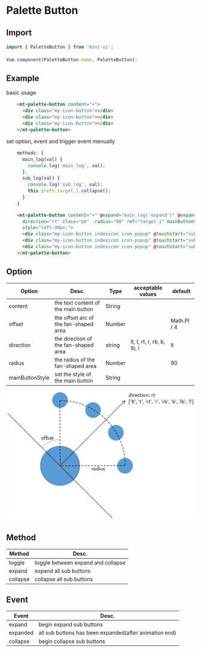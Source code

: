 # Palette Button


## Import

```javascript
import { PaletteButton } from 'mint-ui';

Vue.component(PaletteButton.name, PaletteButton);
```

## Example

basic usage
```html
    <mt-palette-button content="+">
      <div class="my-icon-button"></div>
      <div class="my-icon-button"></div>
      <div class="my-icon-button"></div>
    </mt-palette-button>
```

set option, event and trigger event menually

```javascript
    methods: {
      main_log(val) {
        console.log('main_log', val);
      },
      sub_log(val) {
        console.log('sub_log', val);
        this.$refs.target_1.collapse();
      }
    }
```

```html
    <mt-palette-button content="+" @expand="main_log('expand')" @expanded="main_log('expanded')" @collapse="main_log('collapse')"
      direction="rt" class="pb" :radius="80" ref="target_1" mainButtonStyle="color:#fff;background-color:#26a2ff;"
      style="left:30px;">
      <div class="my-icon-button indexicon icon-popup" @touchstart="sub_log(1)"></div>
      <div class="my-icon-button indexicon icon-popup" @touchstart="sub_log(2)"></div>
      <div class="my-icon-button indexicon icon-popup" @touchstart="sub_log(3)"></div>
    </mt-palette-button>
```


## Option
| Option | Desc. | Type | acceptable values | default |
|------|-------|---------|-------|--------|
|content | the text content of the main button | String | |
|offset | the offset arc of the fan-shaped area | Number | | Math.PI / 4 |
|direction | the direction of the fan-shaped area | string | lt, t, rt, r, rb, b, lb, l | lt
|radius| the radius of the fan-shaped area | Number | | 90 |
|mainButtonStyle| set the style of the main button | String |  |  |

![One picture worth thousands of word](../../assets/palette-button.png)

## Method
| Method | Desc. |
|------|-------|
|toggle | toggle between expand and collapse |
|expand | expand all sub buttons |
|collapse | collapse all sub buttons |

## Event
| Event | Desc. |
|------|-------|
|expand | begin expand sub buttons |
|expanded | all sub buttons has been expanded(after animation end) |
|collapse | begin collapse sub buttons |
